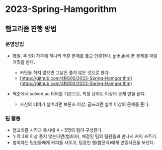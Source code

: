 # 2023-Spring-Hamgorithm

## 햄고리즘 진행 방법

### 운영방법

- 평일, 주 5회 하루에 하나씩 백준 문제를 풀고 인증한다. github에 푼 문제를 매일 커밋을 한다.
    - 커밋을 하지 않으면 그날은 풀지 않은 것으로 한다.
    - [https://github.com/4RG0S/2023-Spring-Hamgorithm](https://github.com/4RG0S/2023-Spring-Hamgorithm)
    
- 백준에서 solved.ac 티어를 기준으로, 특정 난이도 이상의 문제 만을 푼다.
    - 자신의 티어가 실버라면 브론즈 이상, 골드라면 실버 이상의 문제를 푼다.

### 팀 활동

- 햄고리즘 시작과 동시에 4 ~ 5명의 팀이 구성된다.
- 누적 3회 이상 풀지 않는다면(범죄자), 배정된 팀의 팀원들과 만나서 커피 사주기.
- 범죄자는 팀원들에게 커피를 사주고, 팀장인 햄(함윤식)에게 인증사진을 보낸다.
